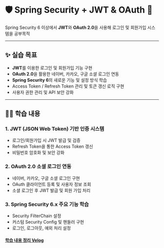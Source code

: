 # 🛡️ Spring Security + JWT & OAuth 📘

Spring Security 6 이상에서 **JWT**와 **OAuth 2.0**을 사용해 로그인 및 회원가입 시스템을 공부목적  


---

## ✨ 실습 목표
- **JWT**를 이용한 로그인 및 회원가입 기능 구현
- **OAuth 2.0**을 활용한 네이버, 카카오, 구글 소셜 로그인 연동
- **Spring Security 6**의 새로운 기능 및 설정 방식 학습
- Access Token / Refresh Token 관리 및 토큰 갱신 로직 구현
- 사용자 권한 관리 및 API 보안 강화

---

## 🧑‍💻 학습 내용
### 1. **JWT (JSON Web Token) 기반 인증 시스템**
- 로그인/회원가입 시 JWT 발급 및 검증
- Refresh Token을 통한 Access Token 갱신
- 비밀번호 암호화 및 보안 강화

### 2. **OAuth 2.0 소셜 로그인 연동**
- 네이버, 카카오, 구글 소셜 로그인 구현
- OAuth 클라이언트 등록 및 사용자 정보 조회
- 소셜 로그인 후 JWT 발급 및 회원 가입 처리

### 3. **Spring Security 6.x 주요 기능 학습**
- Security FilterChain 설정
- 커스텀 Security Config 및 핸들러 구현
- 로그인, 로그아웃, 예외 처리 설정

#### [학습 내용 정리 Velog](https://velog.io/@jongbinchoi/posts)

